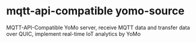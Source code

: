 # mqtt-api-compatible yomo-source

MQTT-API-Compatible YoMo server, receive MQTT data and transfer data over QUIC, implement real-time IoT analytics by YoMo
